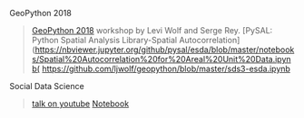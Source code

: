 GeoPython 2018
> [GeoPython 2018](https://github.com/ljwolf/geopython) workshop by Levi Wolf and Serge Rey.
> [PySAL: Python Spatial Analysis Library-Spatial Autocorrelation](https://nbviewer.jupyter.org/github/pysal/esda/blob/master/notebooks/Spatial%20Autocorrelation%20for%20Areal%20Unit%20Data.ipynb(
> https://github.com/ljwolf/geopython/blob/master/sds3-esda.ipynb

Social Data Science 
> [talk on youtube](https://www.youtube.com/watch?v=qvHXRuGPHl0)
> [Notebook](https://github.com/SocialDataSci/Geospatial_Data_with_Python/blob/master/Intro%20to%20Geospatial%20Data%20with%20Python.ipynb)
